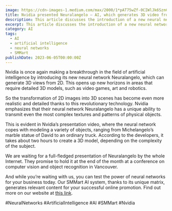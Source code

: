 ```yaml
---
image: https://cdn-images-1.medium.com/max/2000/1*pAT75wZf-0CIWlJk6SznCQ.png
title: Nvidia presented Neuralangelo — AI, which generates 3D video from 2D
description: This article discusses the introduction of a new neural network by Nvidia called Neuralangelo, which can generate 3D views from 2D images. The article suggests that this breakthrough technology has significant potential in areas that require detailed 3D models, such as video games, art, and robotics. The article highlights the unique ability of Neuralangelo to transmit even the most complex textures and patterns of physical objects, as demonstrated in Nvidia's presentation video. The article also promotes SMMart, an AI system for generating relevant content for businesses using neural networks.
excerpt: This article discusses the introduction of a new neural network by Nvidia called Neuralangelo, which can generate 3D views from 2D images. The article suggests...
category: AI
tags:
  - AI
  - artificial intelligence
  - neural networks
  - SMMart
publishDate: 2023-06-05T00:00:00Z
---
```


Nvidia is once again making a breakthrough in the field of artificial intelligence by introducing its new neural network Neuralangelo, which can generate 3D views from 2D. This opens up new horizons in areas that require detailed 3D models, such as video games, art and robotics.

So the transformation of 2D images into 3D scenes has become even more realistic and detailed thanks to this revolutionary technology. Nvidia emphasizes that their neural network Neuralangelo has a unique ability to transmit even the most complex textures and patterns of physical objects.

This is evident in Nvidia’s presentation video, where the neural network copes with modeling a variety of objects, ranging from Michelangelo’s marble statue of David to an ordinary truck. According to the developers, it takes about two hours to create a 3D model, depending on the complexity of the subject.

We are waiting for a full-fledged presentation of Neuralangelo by the whole Internet. They promise to hold it at the end of the month at a conference on computer vision and object recognition in Vancouver.

And while you’re waiting with us, you can test the power of neural networks for your business today. Our SMMart AI system, thanks to its unique matrix, generates relevant content for your successful online promotion. Find out more on our website at [this link](https://www.smm.art/).

#NeuralNetworks #ArtificialIntelligence #AI #SMMart #Nvidia
